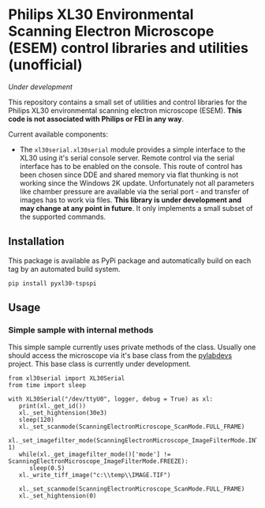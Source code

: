 # Philips XL30 Environmental Scanning Electron Microscope (ESEM) control libraries and utilities (unofficial)

_Under development_

This repository contains a small set of utilities and control libraries for
the Philips XL30 environmental scanning electron microscope (ESEM). __This
code is not associated with Philips or FEI in any way__.

Current available components:

* The ```xl30serial.xl30serial``` module provides a simple interface
  to the XL30 using it's serial console server. Remote control via the
  serial interface has to be enabled on the console. This route of control
  has been chosen since DDE and shared memory via flat thunking is not
  working since the Windows 2K update. Unfortunately not all parameters
  like chamber pressure are available via the serial port - and transfer
  of images has to work via files. __This library is under development
  and may change at any point in future__. It only implements a small
  subset of the supported commands.

## Installation

This package is available as PyPi package and automatically build on each
tag by an automated build system.

```
pip install pyxl30-tspspi
```

## Usage

### Simple sample with internal methods

This simple sample currently uses private methods of the class. Usually
one should access the microscope via it's base class from
the [pylabdevs](https://github.com/tspspi/pylabdevs/tree/master) project.
This base class is currently under development.

```
from xl30serial import XL30Serial
from time import sleep

with XL30Serial("/dev/ttyU0", logger, debug = True) as xl:
   print(xl._get_id())
   xl._set_hightension(30e3)
   sleep(120)
   xl._set_scanmode(ScanningElectronMicroscope_ScanMode.FULL_FRAME)
   xl._set_imagefilter_mode(ScanningElectronMicroscope_ImageFilterMode.INTEGRATE, 1)
   while(xl._get_imagefilter_mode()['mode'] != ScanningElectronMicroscope_ImageFilterMode.FREEZE):
      sleep(0.5)
   xl._write_tiff_image("c:\\temp\\IMAGE.TIF")

   xl._set_scanmode(ScanningElectronMicroscope_ScanMode.FULL_FRAME)
   xl._set_hightension(0)
```
